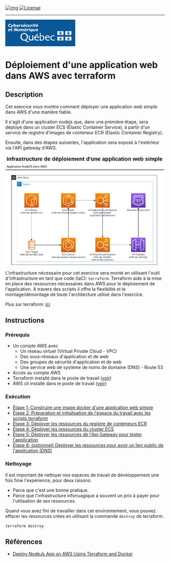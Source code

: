 <!-- ENTETE -->
[![img](https://img.shields.io/badge/Lifecycle-Experimental-339999)](https://www.quebec.ca/gouv/politiques-orientations/vitrine-numeriqc/accompagnement-des-organismes-publics/demarche-conception-services-numeriques)
[![License](https://img.shields.io/badge/Licence-LiLiQ--R-blue)](LICENSE_FR)

---

<div>
    <img src="https://github.com/CQEN-QDCE/.github/blob/main/images/mcn.png">
</div>
<!-- FIN ENTETE -->

# Déploiement d'une application web dans AWS avec terraform

## Description
Cet exercice vous montre comment déployer une application web simple dans AWS d'une manière fiable.

Il s'agit d'une application nodejs que, dans une première étape, sera déployé dans un cluster ECS (Elastic Container Service), à partir d'un service de registre d'images de conteneur ECR (Elastic Container Registry).

Ensuite, dans des étapes suivantes, l'application sera exposé à l'extérieur via l'API gateway d'AWS.

![infrastructure-aws-web-app](../../images/Infra-Web-App-AWS.png)

L'infrastructure nécessaire pour cet exercice sera monté en utilisant l'outil d'infrastructure en tant que code (IaC): `terraform`.
Terraform aide à la mise en place des ressources nécessaires dans AWS pour le déploiement de l'application. À travers des scripts il offre la flexibilité et le montage/démontage de toute l'architecture utilisé dans l'exercice.

Plus sur terraform: [ici](../../Outils/Terraform/README.md#quest-ce-que-cest-terraform)

## Instructions

### Prérequis
- Un compte AWS avec
  - Un réseau virtuel (Virtual Private Cloud - VPC)
  - Des sous-réseaux d'application et de web
  - Des groupes de sécurité d'application et de web
  - Une service web de système de noms de domaine (DNS) - Route 53
- Accès au compte AWS
- Terraform installé dans le poste de travail ([voir](../../Outils/Terraform/README.md#installation))
- AWS cli installé dans le poste de travail ([voir](../../Outils/AWS-Command-Line-Interface/README.md#installation))

### Exécution

- [Étape 1: Construire une image docker d'une application web simple](E1-image-docker-web-app.md)
- [Étape 2: Préparation et initialisation de l'espace du travail avec les scripts terraform](E2-preps-and-init-workspace-tf.md)
- [Étape 3: Déployer les ressources du registre de conteneurs ECR](E3-deploy-aws-ecr.md)
- [Étape 4: Déployer les ressources du cluster ECS](E4-deploy-aws-ecs.md)
- [Étape 5: Déployer les ressources de l'Api Gateway pour tester l'application](E5-deploy-api-gateway-aws.md)
- [Étape 6: (optionnel) Déployer les ressources pour avoir un lien public de l'application (DNS)](E6-opt-deploy-domain-name-aws.md)

### Nettoyage
Il est important de nettoyer nos espaces de travail de développement une fois finie l'expérience, pour deux raisons:
- Parce que c'est une bonne pratique.
- Parce que l'infrastructure infonuagique a souvent un prix à payer pour l'utilisation de ses ressources.

Quand vous avez fini de travailler dans cet environnement, vous pouvez effacer les ressources crées en utilisant la commande `destroy` de terraform.
```bash
terraform destroy
```

## Références
- [Deploy NodeJs App on AWS Using Terraform and Docker](https://codelabs.transcend.io/codelabs/node-terraform/index.html?index=../..index#6)